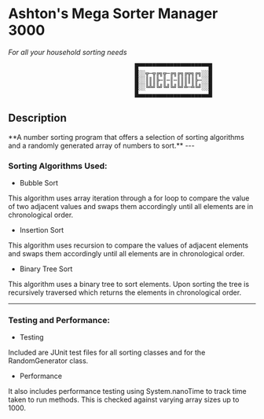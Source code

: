 # Ashton's Mega Sorter Manager 3000
*For all your household sorting needs*

                                        █▀▀▀▀▀▀▀▀▀▀▀▀▀▀▀▀▀▀▀▀█
                                        █░░╦─╦╔╗╦─╔╗╔╗╔╦╗╔╗░░█
                                        █░░║║║╠─║─║─║║║║║╠─░░█
                                        █░░╚╩╝╚╝╚╝╚╝╚╝╩─╩╚╝░░█
                                        █▄▄▄▄▄▄▄▄▄▄▄▄▄▄▄▄▄▄▄▄█
                
<h2>Description</h2>
**A number sorting program that offers a selection of sorting algorithms and a randomly generated array of numbers to sort.**
---
<h3>Sorting Algorithms Used:</h3>

- Bubble Sort

This algorithm uses array iteration through a for loop to compare the value of two adjacent values and swaps them accordingly until all elements are in chronological order.

- Insertion Sort

This algorithm uses recursion to compare the values of adjacent elements and swaps them accordingly until all elements are in chronological order.

- Binary Tree Sort

This algorithm uses a binary tree to sort elements. Upon sorting the tree is recursively traversed which returns the elements in chronological order.

---

<h3>Testing and Performance:</h3>

- Testing

Included are JUnit test files for all sorting classes and for the RandomGenerator class.

- Performance

It also includes performance testing using System.nanoTime to track time taken to run methods. This is checked against varying array sizes up to 1000.
